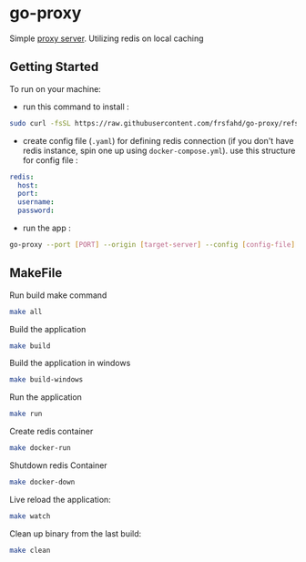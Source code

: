 # go-proxy

Simple [proxy server](https://roadmap.sh/projects/caching-server). Utilizing redis on local caching

## Getting Started

To run on your machine:

- run this command to install :

```bash
sudo curl -fsSL https://raw.githubusercontent.com/frsfahd/go-proxy/refs/heads/main/install.sh | bash
```

- create config file (`.yaml`) for defining redis connection (if you don't have redis instance, spin one up using `docker-compose.yml`). use this structure for config file :

```yaml
redis:
  host:
  port:
  username:
  password:
```

- run the app :

```bash
go-proxy --port [PORT] --origin [target-server] --config [config-file]
```

## MakeFile

Run build make command

```bash
make all
```

Build the application

```bash
make build
```

Build the application in windows

```bash
make build-windows
```

Run the application

```bash
make run
```

Create redis container

```bash
make docker-run
```

Shutdown redis Container

```bash
make docker-down
```

Live reload the application:

```bash
make watch
```

Clean up binary from the last build:

```bash
make clean
```
